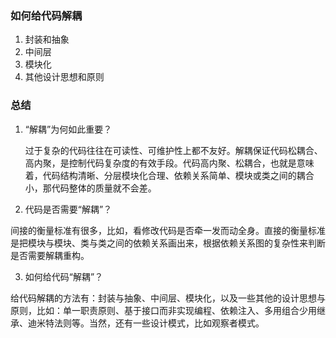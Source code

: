 ### 如何给代码解耦

1. 封装和抽象
2. 中间层
3. 模块化
4. 其他设计思想和原则

 ### 总结

1. “解耦”为何如此重要？

   过于复杂的代码往往在可读性、可维护性上都不友好。解耦保证代码松耦合、高内聚，是控制代码复杂度的有效手段。代码高内聚、松耦合，也就是意味着，代码结构清晰、分层模块化合理、依赖关系简单、模块或类之间的耦合小，那代码整体的质量就不会差。

2. 代码是否需要“解耦”？

  间接的衡量标准有很多，比如，看修改代码是否牵一发而动全身。直接的衡量标准是把模块与模块、类与类之间的依赖关系画出来，根据依赖关系图的复杂性来判断是否需要解耦重构。

3. 如何给代码“解耦”？

  给代码解耦的方法有：封装与抽象、中间层、模块化，以及一些其他的设计思想与原则，比如：单一职责原则、基于接口而非实现编程、依赖注入、多用组合少用继承、迪米特法则等。当然，还有一些设计模式，比如观察者模式。

